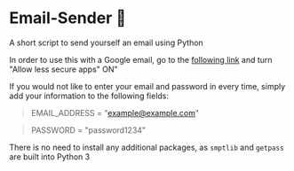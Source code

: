 # Email-Sender :email:
A short script to send yourself an email using Python



In order to use this with a Google email, go to the [following link](https://myaccount.google.com/lesssecureapps) and turn "Allow less secure apps" ON"


If you would not like to enter your email and password in every time, simply add your information to the following fields:

>EMAIL_ADDRESS = "example@example.com"

>PASSWORD = "password1234"



There is no need to install any additional packages, as `smptlib` and `getpass` are built into Python 3
